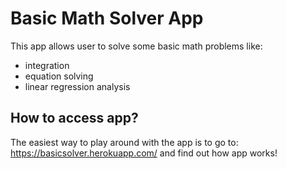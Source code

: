 # Basic Math Solver App

This app allows user to solve some basic math problems like:
- integration
- equation solving
- linear regression analysis

## How to access app?

The easiest way to play around with the app is to go to: https://basicsolver.herokuapp.com/ and find out how app works!
